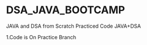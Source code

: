 # DSA_JAVA_BOOTCAMP
JAVA and DSA from Scratch Practiced Code JAVA+DSA


1.Code is On Practice Branch
